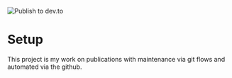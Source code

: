 ![Publish to dev.to](https://github.com/vtapadia/improved-potato/workflows/Publish%20to%20dev.to/badge.svg)

# Setup
This project is my work on publications with maintenance via git flows and automated via the github.

